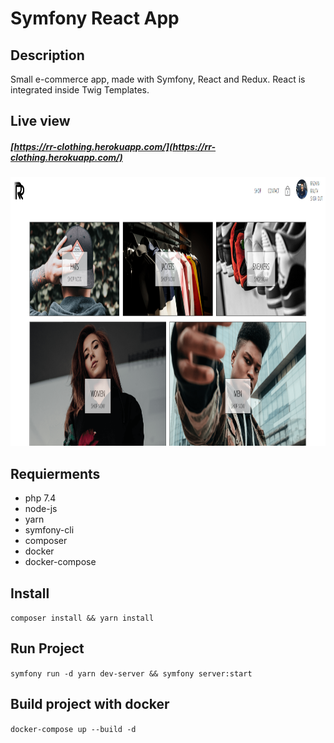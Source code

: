 # Symfony React App

## Description

Small e-commerce app, made with Symfony, React and Redux. React is integrated inside Twig Templates.

## Live view

##### [https://rr-clothing.herokuapp.com/](https://rr-clothing.herokuapp.com/)

<p align="center">
  <img src="gitPics/screen.png" width="860" height="430"/>
</p>

## Requierments
* php 7.4
* node-js
* yarn
* symfony-cli
* composer
* docker
* docker-compose

## Install

`composer install && yarn install`

## Run Project

`symfony run -d yarn dev-server && symfony server:start`

## Build project with docker

`docker-compose up --build -d`
